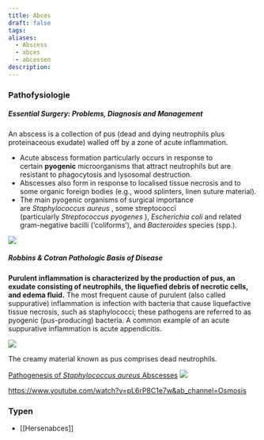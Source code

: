 ```yaml
---
title: Abces
draft: false
tags: 
aliases:
  - Abscess
  - abces
  - abcessen
description:
---
```



### Pathofysiologie

##### Essential Surgery: Problems, Diagnosis and Management
An abscess is a collection of pus (dead and dying neutrophils plus proteinaceous exudate) walled off by a zone of acute inflammation. 

- Acute abscess formation particularly occurs in response to certain **pyogenic** microorganisms that attract neutrophils but are resistant to phagocytosis and lysosomal destruction. 
- Abscesses also form in response to localised tissue necrosis and to some organic foreign bodies (e.g., wood splinters, linen suture material). 
- The main pyogenic organisms of surgical importance are _Staphylococcus aureus_ , some streptococci (particularly _Streptococcus pyogenes_ ), _Escherichia coli_ and related gram-negative bacilli (‘coliforms’), and _Bacteroides_ species (spp.).

![](https://i.imgur.com/99lOpr6.png)
##### Robbins & Cotran Pathologic Basis of Disease
**Purulent inflammation is characterized by the production of pus, an exudate consisting of neutrophils, the liquefied debris of necrotic cells, and edema fluid.** The most frequent cause of purulent (also called suppurative) inflammation is infection with bacteria that cause liquefactive tissue necrosis, such as staphylococci; these pathogens are referred to as pyogenic (pus-producing) bacteria. A common example of an acute suppurative inflammation is acute appendicitis.




![](https://i.imgur.com/vLlux2j.png)

The creamy material known as pus comprises dead neutrophils.

[Pathogenesis of _Staphylococcus aureus_ Abscesses](https://www.sciencedirect.com/science/article/pii/S000294401500070X)
![](https://i.imgur.com/HfpcTEk.png)

https://www.youtube.com/watch?v=pL6rP8C1e7w&ab_channel=Osmosis


### Typen

- [[Hersenabces]]

